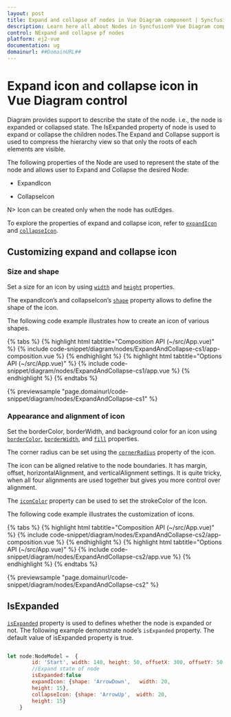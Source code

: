 ```yaml
---
layout: post
title: Expand and collapse of nodes in Vue Diagram component | Syncfusion®
description: Learn here all about Nodes in Syncfusion® Vue Diagram component of Syncfusion Essential® JS 2 and more.
control: NExpand and collapse pf nodes
platform: ej2-vue
documentation: ug
domainurl: ##DomainURL##
---
```


# Expand icon and collapse icon in Vue Diagram control

Diagram provides support to describe the state of the node. i.e., the node is expanded or collapsed state. The IsExpanded property of node is used to expand or collapse the children nodes.The Expand and Collapse support is used to compress the hierarchy view so that only the roots of each elements are visible.

The following properties of the Node are used to represent the state of the node and allows user to Expand and Collapse the desired Node:

* ExpandIcon

* CollapseIcon

N> Icon can be created only when the node has outEdges.

To explore the properties of expand and collapse icon, refer to [`expandIcon`](https://ej2.syncfusion.com/vue/documentation/api/diagram/node/#expandicon) and [`collapseIcon`](https://ej2.syncfusion.com/vue/documentation/api/diagram/node/#collapseicon).


## Customizing expand and collapse icon

### Size and shape

Set a size for an icon by using [`width`](https://ej2.syncfusion.com/vue/documentation/api/diagram/iconShapeModel/#width) and [`height`](https://ej2.syncfusion.com/vue/documentation/api/diagram/iconShapeModel/#height) properties.

The expandIcon’s and collapseIcon’s [`shape`](https://ej2.syncfusion.com/vue/documentation/api/diagram/iconShapeModel/#shape) property allows to define the shape of the icon.

The following code example illustrates how to create an icon of various shapes.

{% tabs %}
{% highlight html tabtitle="Composition API (~/src/App.vue)" %}
{% include code-snippet/diagram/nodes/ExpandAndCollapse-cs1/app-composition.vue %}
{% endhighlight %}
{% highlight html tabtitle="Options API (~/src/App.vue)" %}
{% include code-snippet/diagram/nodes/ExpandAndCollapse-cs1/app.vue %}
{% endhighlight %}
{% endtabs %}
        
{% previewsample "page.domainurl/code-snippet/diagram/nodes/ExpandAndCollapse-cs1" %}

### Appearance and alignment of icon

Set the borderColor, borderWidth, and background color for an icon using [`borderColor`](https://ej2.syncfusion.com/vue/documentation/api/diagram/iconShapeModel/#bordercolor), [`borderWidth`](https://ej2.syncfusion.com/vue/documentation/api/diagram/iconShapeModel/#borderwidth), and [`fill`](https://ej2.syncfusion.com/vue/documentation/api/diagram/iconShapeModel/#fill) properties.

The corner radius can be set using the [`cornerRadius`](https://ej2.syncfusion.com/vue/documentation/api/diagram/iconShapeModel/#cornerradius) property of the icon.

The icon can be aligned relative to the node boundaries. It has margin, offset, horizontalAlignment, and verticalAlignment settings. It is quite tricky, when all four alignments are used together but gives you more control over alignment.

The [`iconColor`](https://ej2.syncfusion.com/vue/documentation/api/diagram/iconShapeModel/#iconcolor) property can be used to set the strokeColor of the Icon.

The following code example illustrates the customization of icons.

{% tabs %}
{% highlight html tabtitle="Composition API (~/src/App.vue)" %}
{% include code-snippet/diagram/nodes/ExpandAndCollapse-cs2/app-composition.vue %}
{% endhighlight %}
{% highlight html tabtitle="Options API (~/src/App.vue)" %}
{% include code-snippet/diagram/nodes/ExpandAndCollapse-cs2/app.vue %}
{% endhighlight %}
{% endtabs %}
        
{% previewsample "page.domainurl/code-snippet/diagram/nodes/ExpandAndCollapse-cs2" %}

## IsExpanded

[`isExpanded`](https://ej2.syncfusion.com/vue/documentation/api/diagram/node/#isexpanded) property is used to defines whether the node is expanded or not. The following example demonstrate node’s `isExpanded` property. The default value of isExpanded property is true.

``` JavaScript

let node:NodeModel =  {
        id: 'Start', width: 140, height: 50, offsetX: 300, offsetY: 50,
        //Expand state of node
        isExpanded:false
        expandIcon: {shape: 'ArrowDown',   width: 20,
        height: 15},
        collapseIcon: {shape: 'ArrowUp',  width: 20,
        height: 15}
    }

```
